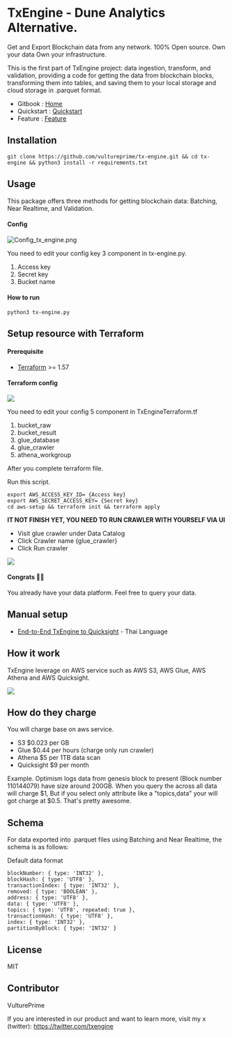 # TxEngine - Dune Analytics Alternative.
Get and Export Blockchain data from any network. 100% Open source. Own your data Own your infrastructure.

This is the first part of TxEngine project: data ingestion, transform, and validation, providing a code for getting the data from blockchain blocks, transforming them into tables, and saving them to your local storage and cloud storage in .parquet format.

- Gitbook : [Home](https://txengine.gitbook.io/home/)
- Quickstart : [Quickstart](https://txengine.gitbook.io/home/get-started/quickstart)
- Feature : [Feature](https://txengine.gitbook.io/home/feature/)

## Installation
```
git clone https://github.com/vultureprime/tx-engine.git && cd tx-engine && python3 install -r requirements.txt
```

## Usage
This package offers three methods for getting blockchain data: Batching, Near Realtime, and Validation.

#### Config
![Config_tx_engine.png](https://vultureprime-research-center.s3.ap-southeast-1.amazonaws.com/Config_tx_engine.png)

You need to edit your config key 3 component in tx-engine.py.
1. Access key
2. Secret key
3. Bucket name

#### How to run
```
python3 tx-engine.py
```

## Setup resource with Terraform
#### Prerequisite 
- [Terraform](https://developer.hashicorp.com/terraform/downloads?product_intent=terraform) >= 1.57
#### Terraform config
![](https://vultureprime-research-center.s3.ap-southeast-1.amazonaws.com/tx-enine-terraform.png)

You need to edit your config 5 component in TxEngineTerraform.tf
1. bucket_raw 
2. bucket_result
3. glue_database
4. glue_crawler
5. athena_workgroup


After you complete terraform file.

Run this script.
```
export AWS_ACCESS_KEY_ID= {Access key}
export AWS_SECRET_ACCESS_KEY= {Secret key}
cd aws-setup && terraform init && terraform apply 
```

**IT NOT FINISH YET, YOU NEED TO RUN CRAWLER WITH YOURSELF VIA UI**

- Visit glue crawler under Data Catalog 
- Click Crawler name {glue_crawler}
- Click Run crawler 

![](https://uploads-ssl.webflow.com/63cb6b155c56b2dcd14e411d/65179fd846135bc56a4f817a_10.png)


#### Congrats 🎉🎉 
You already have your data platform. Feel free to query your data.

## Manual setup
- [End-to-End TxEngine to Quicksight](https://www.vultureprime.com/how-to/how-to-monitor-erc-20-transfer-event) - Thai Language

## How it work
TxEngine leverage on AWS service such as AWS S3, AWS Glue, AWS Athena and AWS Quicksight.

![](https://vultureprime-research-center.s3.ap-southeast-1.amazonaws.com/txengine-how-it-work.png)

## How do they charge 
You will charge base on aws service.

- S3 $0.023 per GB
- Glue $0.44 per hours (charge only run crawler)
- Athena $5 per 1TB data scan
- Quicksight $9 per month

Example.
Optimism logs data from genesis block to present (Block number 110144079) have size around 200GB. 
When you query the across all data will charge $1, But if you select only attribute like a "topics,data" your will got charge at $0.5. That's pretty awesome.

## Schema
For data exported into .parquet files using Batching and Near Realtime, the schema is as follows:


Default data format
```
blockNumber: { type: 'INT32' },
blockHash: { type: 'UTF8' },
transactionIndex: { type: 'INT32' },
removed: { type: 'BOOLEAN' },
address: { type: 'UTF8' },
data: { type: 'UTF8' },
topics: { type: 'UTF8', repeated: true },
transactionHash: { type: 'UTF8' },
index: { type: 'INT32' },
partitionByBlock: { type: 'INT32' }
```
## License
MIT

## Contributor
VulturePrime

If you are interested in our product and want to learn more, visit my x (twitter): https://twitter.com/txengine
